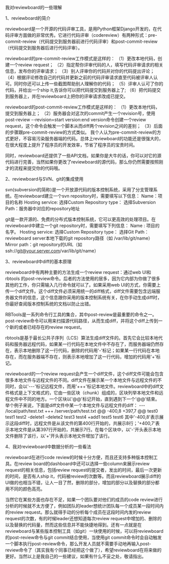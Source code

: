 我对reviewboard的一些理解

1、reviewboard的简介

reviewboard是一个开源的代码评审工具，是用Python框架Django开发的，在代码评审方面做的非常优秀。它进行代码评审（codereview）有两种形式：pre-commit-review（代码提交到服务器前进行代码评审）和post-commit-review（代码提交到服务器后进行代码评审）。

reviewboard的pre-commit-review工作模式是这样的：
（1）更改本地代码，创建一个review request；
（2）指定帮你评审代码的人，填写代码评审请求的相关信息，发布你的评审请求；
（3）别人评审你的代码并对你的代码提出评论；
（4）根据评论修改自己的代码并更新之前的代码评审请求直至代码被评审人认可。同时你还可以上传一些截图帮助别人理解你的代码；
（5）评审人认可了你的代码，并给出一个ship it,告诉你可以把代码提交到服务器上了;
（6）把代码提交到服务器上，并在reviewboard上把你的评审请求改成已提交。

reviewboard的post-commit-review工作模式是这样的：
（1）更改本地代码，提交到服务器上；
（2）服务器会对这次的commit产生一个revision号，使用post-review --revision=start version:end version命令创建一个review request，这个命令会触发一个脚本从而diff两个revision之间的差别；
（3）后面的步骤跟pre-commit-review的方式类似。
我个人认为pre-commit-review的方式更好，不容易污染服务器端的代码。总体上reviewboard的功能还是很强大的，在很大程度上提升了程序员的开发效率，节省了程序员的宝贵时间。

同时，reviewboard还提供了一些API文档，如果你是大牛的话，你可以对它的源代码进行完善，当然如果你更改了reviewboard的源代码，那么你仍然需要按照刚才的流程来提交你的代码哦。

2、reviewboard与SVN、git的集成使用

svn(subversion的简称)是一个开放源代码的版本控制系统，采用了分支管理系统。在reviewboard建立一个svn repository时，需要填写以下信息：
Name：项目的名称
Hosting service: 选择Custom
Repository type： 选择Subversion
Path：服务器中对应的repository地址

git是一款开源的、免费的分布式版本控制系统，它可以更高效的处理项目。在reviewboard中建立一个git repository时，需要填写下列信息：
Name : 项目的名字。
Hosting service: 选择Custom
Repository type： 选择Git
Path： reviewboard server本地下载的git repository路径（如 /var/lib/git/name）
Mirror path：git repository的URL（如 ssh://git@your.server.com/var/lib/git/name）

3、reviewboard中diff的基本原理

reviewboard中有两种主要的方法生成一个review request：通过web UI和rbtools 的post-review命令。后者的方法使用的居多，因为它内部为你做了很多其他的工作，你只需输入几行命令就可以了。如果采用web UI的方式，你需要上传一个diff文件。这个diff文件必须采用统一的diff格式，diff文件需要包含远端服务器文件的信息，这个信息跟你采用的版本控制系统有关，在你手动生成diff时，你最好查阅版本控制系统的文档以防止出错。

RBTools是一系列命令行工具的集合，其中post-review是最重要的命令之一。post-review命令可以用来扫描源代码路径，从而生成diff，并将这个diff上传到一个新的或者已经存在的review request。

rbtools是基于最长公共子序列（LCS）算法生成diff文件的。首先它会比较本地代码和服务器远程代码，如果某一行代码在本地文件中不存在了，而服务器端仍然存在，表示本地删除了这一行代码，删除的代码用'-'标记；如果某一行代码在本地存在，而在服务器端不存在，则表示本地增加了这一行代码，增加的代码用'+'标记。

reviewboard的一个review request会产生一个diff文件，这个diff文件可能会包含很多本地文件与远程文件的不同。diff文件在展示某一个本地文件与远程文件的不同时，会以'---'标记远程文件，而用'+++'标记本地文件。reviewboard中的diff文件格式是上下文格式的，它由一些区块（chunk）组成的，区块列举本地文件和远程文件中不同的地方。一个区块以'@@'标记开始，直到遇到下一个'@@'结束。举个例子来说，下面是diff文件中某一个本地文件与远程文件的diff：
--- /local/path/test.txt
+++ /server/path/test.txt
@@ -400,8 +397,7 @@ test0
test1
test2
-delete1
-delete2
test3
test4
+add1
test5
test6
其中'-400,8'表示展示这段diff时，远程文件是从该文件的第400行开始的，共展示8行；'+400,7'表示本地文件是从第397行开始的，共展示7行。在每个区块中，以'-'开头表示本地文件删除了该行，以'+'开头表示本地文件增加了该行。

4、我对reviewboard中数据分析的一些看法

reviewboard在进行code review的时候十分方便，而且还支持多种版本控制工具。在review board的dashboard中还可以选择一些column来展示review request的相关信息，包括review request的提交者，发出的时间，最后一次更新的时间，是否有人ship it，代码被review的次数等。而且reviewboard展示diff的UI做的也相当不错，让人一目了然，删除的部分，增加的部分以及替换的部分都用不同的颜色高亮。

当然它在某些方面也存在不足，如果一个团队要对他们的成员的code review进行分析的时候就不太方便了，例如团队的leader想统计团队每一个成员某一段时间内的review request。那么就得手动的分析每个成员在这段时间内发的review request的次数，有的时候leader还想知道每次review request中增加的、删除的以及替换的代码量，然而这些信息并不能快捷地得到。还有一点就是在reviewboard与某些版本控制工具（如git）一块使用的时候，可以将reviewboard的post-review命令与git commit结合使用，当使用git commit命令时会自动触发一个脚本执行post-review命令，那么开发人员就不需要手动地再输入post-review命令了（其实我有个同事已经把这个做了），希望reviewboard在将来做的更好。当然以上是我自己的一些建议，如果有什么不妥之处，敬请指出。
